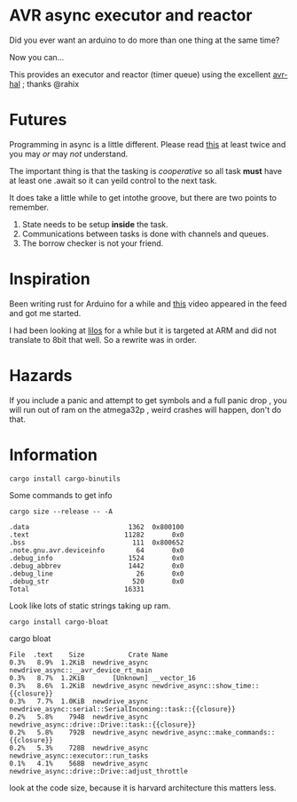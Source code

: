 # AVR async executor and reactor

Did you ever want an arduino to do more than one thing at the same time?

Now you can...

This provides an executor and reactor (timer queue) using the excellent [avr-hal](https://github.com/Rahix/avr-hal) ; thanks @rahix

# Futures

Programming in async is a little different. Please read [this](https://cliffle.com/blog/async-inversion/) at least twice and you may _or_ may _not_ understand.

The important thing is that the tasking is _cooperative_ so all task __must__ have at least one .await so it can yeild control to the next task.

It does take a little while to get intothe groove, but there are two points to remember. 

1. State needs to be setup __inside__ the task.
2. Communications between tasks is done with channels and queues.
3. The borrow checker is not your friend.

# Inspiration

Been writing rust for Arduino for a while and [this](https://www.youtube.com/watch?v=wni5h5vIPhU) video appeared in the feed and got me started. 

I had been looking at  [lilos](https://github.com/cbiffle/lilos) for a while but it is targeted at ARM and did not translate to 8bit that well. So a rewrite was in order.

# Hazards

If you include a panic and attempt to get symbols and a full panic drop , you will run out of ram on the atmega32p , weird crashes will happen, don't do that.

# Information

```
cargo install cargo-binutils
```


Some commands to get info 

```
cargo size --release -- -A

.data                         1362  0x800100
.text                        11282       0x0
.bss                           111  0x800652
.note.gnu.avr.deviceinfo        64       0x0
.debug_info                   1524       0x0
.debug_abbrev                 1442       0x0
.debug_line                     26       0x0
.debug_str                     520       0x0
Total                        16331
```

Look like lots of static strings taking up ram. 

``` cargo install cargo-bloat ```

cargo bloat

```
File  .text    Size           Crate Name
0.3%   8.9%  1.2KiB  newdrive_async newdrive_async::__avr_device_rt_main
0.3%   8.7%  1.2KiB       [Unknown] __vector_16
0.3%   8.6%  1.2KiB  newdrive_async newdrive_async::show_time::{{closure}}
0.3%   7.7%  1.0KiB  newdrive_async newdrive_async::serial::SerialIncoming::task::{{closure}}
0.2%   5.8%    794B  newdrive_async newdrive_async::drive::Drive::task::{{closure}}
0.2%   5.8%    792B  newdrive_async newdrive_async::make_commands::{{closure}}
0.2%   5.3%    728B  newdrive_async newdrive_async::executor::run_tasks
0.1%   4.1%    568B  newdrive_async newdrive_async::drive::Drive::adjust_throttle
```

look at the code size, because it is harvard architecture this matters less.
